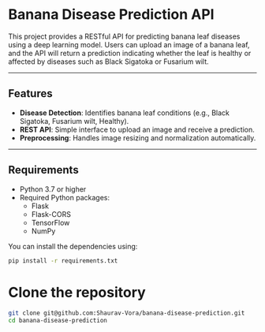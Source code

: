 # Banana Disease Prediction API

This project provides a RESTful API for predicting banana leaf diseases using a deep learning model. Users can upload an image of a banana leaf, and the API will return a prediction indicating whether the leaf is healthy or affected by diseases such as Black Sigatoka or Fusarium wilt.

---

## Features
- **Disease Detection**: Identifies banana leaf conditions (e.g., Black Sigatoka, Fusarium wilt, Healthy).
- **REST API**: Simple interface to upload an image and receive a prediction.
- **Preprocessing**: Handles image resizing and normalization automatically.

---

## Requirements
- Python 3.7 or higher
- Required Python packages:
  - Flask
  - Flask-CORS
  - TensorFlow
  - NumPy

You can install the dependencies using:
```bash
pip install -r requirements.txt
```
# Clone the repository
```bash
git clone git@github.com:Shaurav-Vora/banana-disease-prediction.git
cd banana-disease-prediction
```
